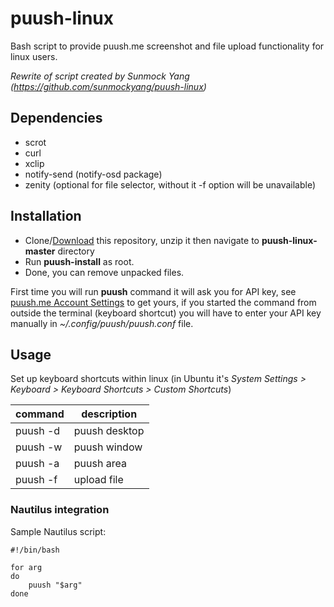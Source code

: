 puush-linux
===========
Bash script to provide puush.me screenshot and file upload functionality for linux users.

_Rewrite of script created by Sunmock Yang (https://github.com/sunmockyang/puush-linux)_

## Dependencies
 - scrot
 - curl
 - xclip
 - notify-send (notify-osd package)
 - zenity (optional for file selector, without it -f option will be unavailable)

## Installation
- Clone/[Download](https://github.com/jacklul/puush-linux/archive/master.zip) this repository, unzip it then navigate to **puush-linux-master** directory
- Run **puush-install** as root.
- Done, you can remove unpacked files.

First time you will run **puush** command it will ask you for API key, see [puush.me Account Settings](http://puush.me/account/settings) to get yours, if you started the command from outside the terminal (keyboard shortcut) you will have to enter your API key manually in *~/.config/puush/puush.conf* file.

## Usage
Set up keyboard shortcuts within linux (in Ubuntu it's *System Settings > Keyboard > Keyboard Shortcuts > Custom Shortcuts*)

| command  | description |
| ------------- | ------------- |
| puush -d  | puush desktop  |
| puush -w  | puush window  |
| puush -a  | puush area  |
| puush -f  | upload file  |

### Nautilus integration
Sample Nautilus script:
```
#!/bin/bash

for arg 
do
	puush "$arg"
done
```
